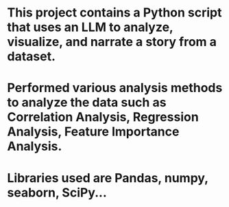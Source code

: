 # This project contains a Python script that uses an LLM to analyze, visualize, and narrate a story from a dataset.
# Performed various analysis methods to analyze the data such as Correlation Analysis, Regression Analysis, Feature Importance Analysis.
# Libraries used are  Pandas, numpy, seaborn, SciPy...
